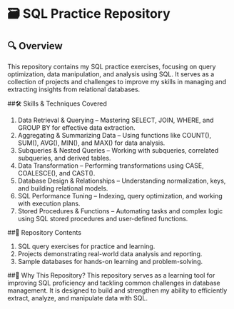 # 🗃️ SQL Practice Repository
## 🔍 Overview
This repository contains my SQL practice exercises, focusing on query optimization, data manipulation, and analysis using SQL. It serves as a collection of projects and challenges to improve my skills in managing and extracting insights from relational databases.

##🛠️ Skills & Techniques Covered
1. Data Retrieval & Querying – Mastering SELECT, JOIN, WHERE, and GROUP BY for effective data extraction.
2. Aggregating & Summarizing Data – Using functions like COUNT(), SUM(), AVG(), MIN(), and MAX() for data analysis.
3. Subqueries & Nested Queries – Working with subqueries, correlated subqueries, and derived tables.
4. Data Transformation – Performing transformations using CASE, COALESCE(), and CAST().
5. Database Design & Relationships – Understanding normalization, keys, and building relational models.
6. SQL Performance Tuning – Indexing, query optimization, and working with execution plans.
7. Stored Procedures & Functions – Automating tasks and complex logic using SQL stored procedures and user-defined functions.

##📂 Repository Contents
1. SQL query exercises for practice and learning.
2. Projects demonstrating real-world data analysis and reporting.
3. Sample databases for hands-on learning and problem-solving.

##🚀 Why This Repository?
This repository serves as a learning tool for improving SQL proficiency and tackling common challenges in database management. It is designed to build and strengthen my ability to efficiently extract, analyze, and manipulate data with SQL.
